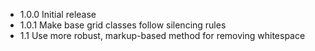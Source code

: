 * 1.0.0     Initial release
* 1.0.1     Make base grid classes follow silencing rules
* 1.1       Use more robust, markup-based method for removing whitespace
